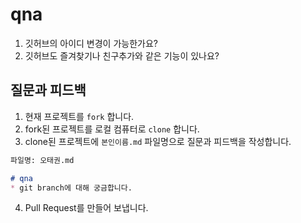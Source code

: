 # qna
1. 깃허브의 아이디 변경이 가능한가요?
2. 깃허브도 즐겨찾기나 친구추가와 같은 기능이 있나요?



## 질문과 피드백
1. 현재 프로젝트를 `fork` 합니다.
2. fork된 프로젝트를 로컬 컴퓨터로 `clone` 합니다.
3. clone된 프로젝트에 `본인이름.md` 파일명으로 질문과 피드백을 작성합니다.
  ```markdown
  파일명: 오태권.md
  
  # qna
  * git branch에 대해 궁금합니다.
  ```
4. Pull Request를 만들어 보냅니다.
